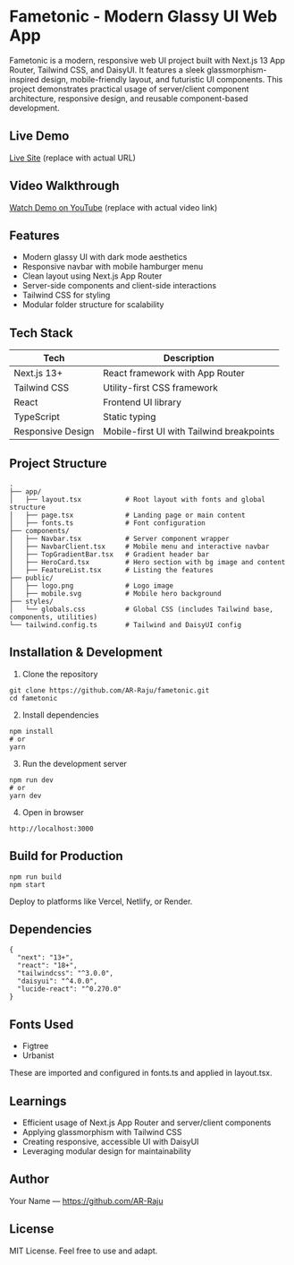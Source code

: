 # Fametonic - Modern Glassy UI Web App

Fametonic is a modern, responsive web UI project built with Next.js 13 App Router, Tailwind CSS, and DaisyUI. It features a sleek glassmorphism-inspired design, mobile-friendly layout, and futuristic UI components. This project demonstrates practical usage of server/client component architecture, responsive design, and reusable component-based development.

## Live Demo

[Live Site](https://fametonic.vercel.app) (replace with actual URL)

## Video Walkthrough

[Watch Demo on YouTube](https://youtu.be/your-demo-link) (replace with actual video link)

## Features

- Modern glassy UI with dark mode aesthetics
- Responsive navbar with mobile hamburger menu
- Clean layout using Next.js App Router
- Server-side components and client-side interactions
- Tailwind CSS for styling
- Modular folder structure for scalability

## Tech Stack

| Tech              | Description                               |
| ----------------- | ----------------------------------------- |
| Next.js 13+       | React framework with App Router           |
| Tailwind CSS      | Utility-first CSS framework               |
| React             | Frontend UI library                       |
| TypeScript        | Static typing                             |
| Responsive Design | Mobile-first UI with Tailwind breakpoints |

## Project Structure

```
.
├── app/
│   ├── layout.tsx           # Root layout with fonts and global structure
│   ├── page.tsx             # Landing page or main content
│   ├── fonts.ts             # Font configuration
├── components/
│   ├── Navbar.tsx           # Server component wrapper
│   ├── NavbarClient.tsx     # Mobile menu and interactive navbar
│   ├── TopGradientBar.tsx   # Gradient header bar
│   ├── HeroCard.tsx         # Hero section with bg image and content
│   ├── FeatureList.tsx      # Listing the features
├── public/
│   ├── logo.png             # Logo image
│   ├── mobile.svg           # Mobile hero background
├── styles/
│   └── globals.css          # Global CSS (includes Tailwind base, components, utilities)
└── tailwind.config.ts       # Tailwind and DaisyUI config
```

## Installation & Development

1. Clone the repository

```
git clone https://github.com/AR-Raju/fametonic.git
cd fametonic
```

2. Install dependencies

```
npm install
# or
yarn
```

3. Run the development server

```
npm run dev
# or
yarn dev
```

4. Open in browser

```
http://localhost:3000
```

## Build for Production

```
npm run build
npm start
```

Deploy to platforms like Vercel, Netlify, or Render.

## Dependencies

```
{
  "next": "13+",
  "react": "18+",
  "tailwindcss": "^3.0.0",
  "daisyui": "^4.0.0",
  "lucide-react": "^0.270.0"
}
```

## Fonts Used

- Figtree
- Urbanist

These are imported and configured in fonts.ts and applied in layout.tsx.

## Learnings

- Efficient usage of Next.js App Router and server/client components
- Applying glassmorphism with Tailwind CSS
- Creating responsive, accessible UI with DaisyUI
- Leveraging modular design for maintainability

## Author

Your Name — https://github.com/AR-Raju

## License

MIT License. Feel free to use and adapt.
